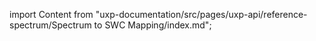 
import Content from "uxp-documentation/src/pages/uxp-api/reference-spectrum/Spectrum to SWC Mapping/index.md";

<Content query="product=photoshop"/>

